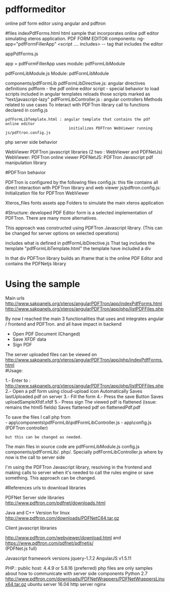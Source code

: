 # pdfformeditor
online pdf form editor using angular and pdftron


#files
indexPdfForms.html
	html sample that incorporates online pdf editor simulating xteros application.
	PDF FORM EDITOR components: 
		ng-app="pdfFormFillerApp"
		<script .... includes>
		<pdfform />   -- tag that includes the editor



appPdfForms.js   <main app>
	app = pdfFormFillerApp
	uses module: pdfFormLibModule
	


pdfFormLibModule.js
	Module: pdfFormLibModule


components/pdfFormLib  <folder>
	pdfFormLibDirective.js: 	  angular directives definitions
								pdfform - the pdf online editor
								script - special behavior to load scripts included in angular templates
										reloads those scripts marked as "text/javascript-lazy"
	pdfFormLibController.js : angular controllers
								Methods related to use cases
								To interact with PDFTron library call to functions declared in config.js
								
							
	pdfFormLibTemplate.html	: angular template that contains the pdf online editor
								initializes PDFTron WebViewer running js/pdftron.config.js

	
php <folder>
		server side behavior



WebViewer <folder>
		PDFTron javascript libraries (2 two : WebViewer and PDFNetJs)
			WebViewer: PDFTron online viewer
			PDFNetJS: PDFTron Javascript pdf manipulation library

			
#PDFTron behavior

PDFTron is configured by the following files
config.js:
		this file contains all direct interaction with PDFTron library and web viewer
js/pdftron.config.js:
		Initialization file for PDFTron WebViewer
			
			
			
			
			
Xteros_files
fonts
assets
app
		Folders to simulate the main xteros application
		

			
#Structure:
developed PDF Editor form is a selected implementation of PDFTron.
There are many more alternatives.

This approach was constructed using PDFTron Javascript library.
(This can be changed for server options on selected operations)

<pdftron /> includes what is defined in pdfFormLibDirective.js
That tag includes the template "pdfFormLibTemplate.html"
the template have included a div
        <div id="pdfViewer"></div>
In that div PDFTron library builds an iframe that is the online PDF Editor and contains the PDFNetjs library

			
			
			
			
			
			
Using the sample
================
	
Main urls
http://www.sakpanels.org/xteros/angularPDFTron/app/indexPdfForms.html
http://www.sakpanels.org/xteros/angularPDFTron/app/php/listPDFFiles.php



By now I reached the main 3 functionalities that uses and integrates angular / frontend and PDFTron. and all have impact in backend
- Open PDF Document (Changed)
- Save XFDF data
- Sign PDF

		
The server uploaded files can be viewed on 		
		http://www.sakpanels.org/xteros/angularPDFTron/app/php/indexPdfForms.html	
#Usage: 

1.- Enter to : http://www.sakpanels.org/xteros/angularPDFTron/app/php/listPDFFiles.php
2.- Open a pdf form using cloud-upload icon
		Automatically Saves lastUploaded.pdf on server
3.- Fill the form 
4.- Press the save Button
		Saves uploadSampleXfdf<YYYYmmddhhss>.xfdf
5.- Press sign
		The viewed pdf is flattened (issue: remains the html5 fields)
		Saves flattened pdf on flattenedPdf<YYYYmmddhhss>.pdf
		

To save the files I call php from 	
	- app\components\pdfFormLib\pdfFormLibController.js 
	- app\config.js   (PDFTron controller)
	
	but this can be changed as needed. 

The main files in source code are
pdfFormLibModule.js
config.js
components/pdfFormLib/*.*
php/*.*
Specially pdfFormLibController.js where by now is the call to server side


I'm using the PDFTron Javascript library, resolving in the frontend and making calls to server when it's needed to call the rules engine or save something. 
This approach can be changed.
			
      
#References 
urls to download libraries


PDFNet Server side libraries
http://www.pdftron.com/pdfnet/downloads.html

Java and C++ Version for linux
http://www.pdftron.com/downloads/PDFNetC64.tar.gz

Client javascript libraries

http://www.pdftron.com/webviewer/download.html
and 
https://www.pdftron.com/pdfnet/pdfnetjs/    
(PDFNet.js full)


Javascript framework versions
jquery-1.7.2
AngularJS v1.5.11

PHP.: public host: 4.4.9 or 5.6.16  (preferred)
         php files are only samples about how to communicate with server side components
Python 2.7
		http://www.pdftron.com/downloads/PDFNetWrappers/PDFNetWrappersLinux64.tar.gz
ubuntu server 16.04
http server nginx

